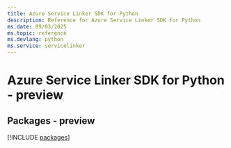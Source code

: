 ```yaml
---
title: Azure Service Linker SDK for Python
description: Reference for Azure Service Linker SDK for Python
ms.date: 09/03/2025
ms.topic: reference
ms.devlang: python
ms.service: servicelinker
---
```

# Azure Service Linker SDK for Python - preview
## Packages - preview
[!INCLUDE [packages](service-linker-index.md)]